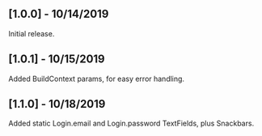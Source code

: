 ## [1.0.0] - 10/14/2019

Initial release.

## [1.0.1] - 10/15/2019

Added BuildContext params, for easy error handling.

## [1.1.0] - 10/18/2019

Added static Login.email and Login.password TextFields, plus Snackbars.